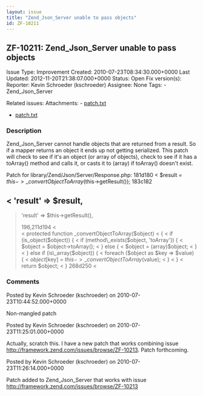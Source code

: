 ```yaml
---
layout: issue
title: "Zend_Json_Server unable to pass objects"
id: ZF-10211
---
```


ZF-10211: Zend\_Json\_Server unable to pass objects
---------------------------------------------------

 Issue Type: Improvement Created: 2010-07-23T08:34:30.000+0000 Last Updated: 2012-11-20T21:38:07.000+0000 Status: Open Fix version(s): 
 Reporter:  Kevin Schroeder (kschroeder)  Assignee:  None  Tags: - Zend\_Json\_Server
 
 Related issues: 
 Attachments: - [patch.txt](/issues/secure/attachment/13227/patch.txt)
- [patch.txt](/issues/secure/attachment/13225/patch.txt)
 
### Description

Zend\_Json\_Server cannot handle objects that are returned from a result. So if a mapper returns an object it ends up not getting serialized. This patch will check to see if it's an object (or array of objects), check to see if it has a toArray() method and calls it, or casts it to (array) if toArray() doesn't exist.

Patch for library/Zend/Json/Server/Response.php: 181d180 < $result = $this->\_convertObjectToArray($this->getResult()); 183c182

< 'result' => $result,
----------------------

> 'result' => $this->getResult(),
> 
> 
> 196,211d194 <  
>  < protected function \_convertObjectToArray($object) < { < if (is\_object($object)) { < if (method\_exists($object, 'toArray')) { < $object = $object->toArray(); < } else { < $object = (array)$object; < } < } else if (is\_array($object)) { < foreach ($object as $key => $value) { < $object[$key] = $this->\_convertObjectToArray($value); < } < } < return $object; < } 268d250 <

 

 

### Comments

Posted by Kevin Schroeder (kschroeder) on 2010-07-23T10:44:52.000+0000

Non-mangled patch

 

 

Posted by Kevin Schroeder (kschroeder) on 2010-07-23T11:25:01.000+0000

Actually, scratch this. I have a new patch that works combining issue <http://framework.zend.com/issues/browse/ZF-10213>. Patch forthcoming.

 

 

Posted by Kevin Schroeder (kschroeder) on 2010-07-23T11:26:14.000+0000

Patch added to Zend\_Json\_Server that works with issue <http://framework.zend.com/issues/browse/ZF-10213>

 

 